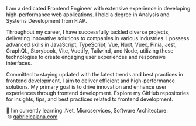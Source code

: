 I am a dedicated Frontend Engineer with extensive experience in developing high-performance web applications. I hold a degree in Analysis and Systems Development from FIAP.

Throughout my career, I have successfully tackled diverse projects, delivering innovative solutions to companies in various industries. I possess advanced skills in JavaScript, TypeScript, Vue, Nuxt, Vuex, Pinia, Jest, GraphQL, Storybook, Vite, Vuetify, Tailwind, and Node, utilizing these technologies to create engaging user experiences and responsive interfaces.

Committed to staying updated with the latest trends and best practices in frontend development, I aim to deliver efficient and high-performance solutions. My primary goal is to drive innovation and enhance user experiences through frontend development. Explore my GitHub repositories for insights, tips, and best practices related to frontend development.

🌱 I’m currently learning .Net, Microservices, Software Architecture. </br>
 🌐 [gabrielcaiana.com](https://www.gabrielcaiana.com)
